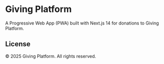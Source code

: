 # Giving Platform

A Progressive Web App (PWA) built with Next.js 14 for donations to Giving Platform.

## License

© 2025 Giving Platform. All rights reserved.